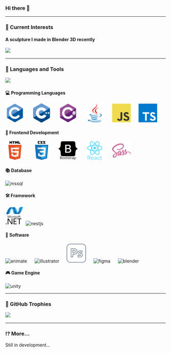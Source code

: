 <!--
**minh711/minh711** is a ✨ _special_ ✨ repository because its `README.md` (this file) appears on your GitHub profile.

Here are some ideas to get you started:

- 🔭 I’m currently working on ...
- 🌱 I’m currently learning ...
- 👯 I’m looking to collaborate on ...
- 🤔 I’m looking for help with ...
- 💬 Ask me about ...
- 📫 How to reach me: ...
- 😄 Pronouns: ...
- ⚡ Fun fact: ...
-->
<h3>Hi there 👋</h3>

<hr>

<h3>🍐 Current Interests</h3>
<h4>A sculpture I made in Blender 3D recently</h4>
<img src="https://github.com/minh711/minh711/assets/109033167/77ab5f9e-cec0-4837-b3ba-d2b9171417f8" width="512"/>

<hr>

<h3 align="left">🍅 Languages and Tools</h3>

![](https://github-readme-stats.vercel.app/api/top-langs/?username=minh711&theme=transparent&hide_border=true&include_all_commits=true&count_private=true&layout=compact)
<h4 align="left">💻 Programming Languages</h4>
<p align="left"> 
  <img src="https://raw.githubusercontent.com/devicons/devicon/master/icons/c/c-original.svg" alt="c" width="60" height="60"/> &nbsp&nbsp&nbsp&nbsp
  <img src="https://raw.githubusercontent.com/devicons/devicon/master/icons/cplusplus/cplusplus-original.svg" alt="cplusplus" width="60" height="60"/> &nbsp&nbsp&nbsp&nbsp
  <img src="https://raw.githubusercontent.com/devicons/devicon/master/icons/csharp/csharp-original.svg" alt="csharp" width="60" height="60"/> &nbsp&nbsp&nbsp&nbsp
  <img src="https://raw.githubusercontent.com/devicons/devicon/master/icons/java/java-original.svg" alt="java" width="60" height="60"/> &nbsp&nbsp&nbsp&nbsp
  <img src="https://raw.githubusercontent.com/devicons/devicon/master/icons/javascript/javascript-original.svg" alt="javascript" width="60" height="60"/> &nbsp&nbsp&nbsp&nbsp
  <img src="https://raw.githubusercontent.com/devicons/devicon/master/icons/typescript/typescript-original.svg" alt="typescript" width="60" height="60"/> 
</p>
<h4 align="left">🎨 Frontend Development</h4>
<p align="left"> 
  <img src="https://raw.githubusercontent.com/devicons/devicon/master/icons/html5/html5-original-wordmark.svg" alt="html5" width="60" height="60"/> &nbsp&nbsp&nbsp&nbsp
  <img src="https://raw.githubusercontent.com/devicons/devicon/master/icons/css3/css3-original-wordmark.svg" alt="css3" width="60" height="60"/> &nbsp&nbsp&nbsp&nbsp
  <img src="https://raw.githubusercontent.com/devicons/devicon/master/icons/bootstrap/bootstrap-plain-wordmark.svg" alt="bootstrap" width="60" height="60"/> &nbsp&nbsp&nbsp&nbsp
  <img src="https://raw.githubusercontent.com/devicons/devicon/master/icons/react/react-original-wordmark.svg" alt="react" width="60" height="60"/> &nbsp&nbsp&nbsp&nbsp
  <img src="https://raw.githubusercontent.com/devicons/devicon/master/icons/sass/sass-original.svg" alt="sass" width="60" height="60"/> 
</p>
<h4 align="left">📚 Database</h4>
<p align="left"> 
  <img src="https://www.svgrepo.com/show/303229/microsoft-sql-server-logo.svg" alt="mssql" width="60" height="60"/> 
</p>
<h4 align="left">🛠 Framework</h4>
<p align="left"> 
  <img src="https://raw.githubusercontent.com/devicons/devicon/master/icons/dot-net/dot-net-original-wordmark.svg" alt="dotnet" width="60" height="60"/> 
  <img src="https://nestjs.com/logo-small.ede75a6b.svg" alt="nestjs" width="60" height="60"/>
</p>
<h4 align="left">🎁 Software</h4>
<p align="left"> 
  <img src="https://www.adobe.com/content/dam/shared/images/product-icons/svg/animate.svg" alt="animate" width="60" height="60"/> &nbsp&nbsp&nbsp&nbsp
  <img src="https://www.vectorlogo.zone/logos/adobe_illustrator/adobe_illustrator-icon.svg" alt="illustrator" width="60" height="60"/> &nbsp&nbsp&nbsp&nbsp
  <img src="https://raw.githubusercontent.com/devicons/devicon/master/icons/photoshop/photoshop-line.svg" alt="photoshop" width="60" height="60"/> &nbsp&nbsp&nbsp&nbsp
  <img src="https://www.vectorlogo.zone/logos/figma/figma-icon.svg" alt="figma" width="60" height="60"/> &nbsp&nbsp&nbsp&nbsp
  <img src="https://download.blender.org/branding/community/blender_community_badge_white.svg" alt="blender" width="60" height="60"/>
</p>
<h4 align="left">🎮 Game Engine</h4>
<p align="left"> 
  <img src="https://www.vectorlogo.zone/logos/unity3d/unity3d-icon.svg" alt="unity" width="60" height="60"/> 
</p>

<hr>

<h3>🍹 GitHub Trophies</h3>

![](https://github-profile-trophy.vercel.app/?username=minh711&theme=tokyonight&no-frame=true&no-bg=true&margin-w=4)

<hr>

<h3>⁉ More...</h3>
<p>
  Still in development...
</p>
